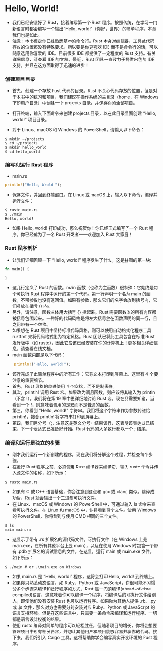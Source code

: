 # Hello, World!
- 我们已经安装好了 Rust，接着编写第一个 Rust 程序。按照传统，在学习一门新语言时都会编写一个输出“Hello, world!”（你好，世界）的简单程序，本章我们也是如此。
- 注意：本书假定你已经熟悉基本的命令行。Rust 本身对编辑器、工具或代码存放的位置都没有特殊要求。所以要是你更喜欢 IDE 而不是命令行的话，可以随意选用你喜爱的 IDE。目前很多 IDE 都提供了一定程度的 Rust 支持。有关详细信息，请查看 IDE 的文档。最近，Rust 团队一直致力于提供出色的 IDE 支持，并且在这方面取得了迅速的进步！

### 创建项目目录
- 首先，创建一个存放 Rust 代码的目录。Rust 不关心代码存放的位置，但是对于本书中的练习和项目，我们建议在操作系统的主目录（home，在 Windows 下即用户目录）中创建一个 projects 目录，并保存你的全部项目。

- 打开终端，输入下面命令来创建 projects 目录，以在此目录里面创建 “Hello, world!” 项目目录。
- 对于 Linux、macOS 和 Windows 的 PowerShell，请输入以下命令：
```shell
$ mkdir ~/projects
$ cd ~/projects
$ mkdir hello_world
$ cd hello_world
```


### 编写和运行 Rust 程序
- main.rs
```rust
println!("Hello, Wrold!");
```
- 保存文件，并回到终端窗口。在 Linux 或 macOS 上，输入以下命令，编译并运行文件：
```shell
$ rustc main.rs
$ ./main
Hello, world!
```
- 如果 Hello, world! 打印成功，那么祝贺你！你已经正式编写了一个 Rust 程序。你已经成为了一名 Rust 开发者——欢迎加入 Rust 大家庭！


### Rust 程序剖析
- 让我们详细回顾一下 “Hello, world!” 程序发生了什么。这是拼图的第一块:
```rust
fn main() {

}
```
- 这几行定义了 Rust 的函数。main 函数（也称为主函数）很特殊：它始终是每个可执行 Rust 程序中运行的第一个代码。第一行声明一个名为 main 的函数，不带参数也没有返回值。如果有参数，那么它们的名字会放到括号内，它们将放在括号 () 内。
- 另外，请注意，函数主体用大括号 {} 括起来。Rust 需要函数体的所有内容都被括号包围起来。一种好的代码风格是将左大括号放在函数声明的同一行，且之间带有一个空格。
- 如果想在 Rust 项目中坚持标准代码风格，则可以使用自动格式化程序工具 rustfmt 来将代码格式化为特定风格。Rust 团队已将此工具包含在标准 Rust 发行版中（如 rustc），因此它应该已经安装在你的计算机上！更多相关详细信息，请查看在线文档。
- main 函数内部是以下代码：
```rust
    println!("Hello, world!");
```
- 该行完成了此简单程序中的所有工作：它将文本打印到屏幕上。这里有 4 个要注意的重要细节。
- 首先，Rust 风格的缩进使用 4 个空格，而不是制表符。
- 其次，println! 调用 Rust 宏。如果改为调用函数，则应该将其输入为 println（不含 !）。我们将在第 19 章中更详细地讨论 Rust 宏。现在只需要知道，当看到一个 !，则意味着调用的是宏而不是普通的函数。
- 第三，你看到 "Hello, world!" 字符串。我们将这个字符串作为参数传递给 println!，接着 println! 将字符串打印到屏幕上。
- 第四，我们用分号（;，注意这是英文分号）结束该行，这表明该表达式已结束，下一个表达式已准备好开始。Rust 代码的大多数行都以一个 ; 结尾。

### 编译和运行是独立的步骤
- 刚才我们运行一个新创建的程序。现在我们将分解这个过程，并检查每个步骤。
- 在运行 Rust 程序之前，必须使用 Rust 编译器来编译它，输入 rustc 命令并传入源文件的名称，如下所示：
```shell
$ rustc main.rs
```
- 如果有 C 或 C++ 语言基础，你会注意到这点和 gcc 或 clang 类似。编译成功后，Rust 就会输出一个二进制可执行文件。
- 在 Linux、macOS 或 Windows 的 PowerShell 中，可通过输入 ls 命令来查看可执行文件。在 Linux 和 macOS 中，你将看到两个文件。使用 Windows 的 PowerShell，你将看到与使用 CMD 相同的三个文件。
```shell
$ ls
main main.rs
```
- 这显示了带有 .rs 扩展名的源代码文件，可执行文件（在 Windows 上是 main.exe，在所有其他平台上是 main），以及在使用 Windows 时包含一个带有 .pdb 扩展名的调试信息的文件。在这里，运行 main 或 main.exe 文件，如下所示：
```shell
$ ./main # or .\main.exe on Windows
```
- 如果 main.rs 是 “Hello, world!” 程序，这将会打印 Hello, world! 到终端上。
- 如果你只熟悉动态语言，如 Ruby、Python 或 JavaScript，你很可能不习惯分多个步骤来编译和运行程序的方式。Rust 是一门预编译(ahead-of-time compiled)语言，这意味着你可以编译一个程序，将编译后的可执行文件给别人，即使他们没有安装 Rust 也可以运行程序。如果你为其他人提供 .rb、.py 或 .js 文件，那么对方也需要分别安装对应 Ruby、Python 或 JavaScript 的语言支持环境。但是在这些语言中，只需要一条命令来编译和运行程序。一切都是语言设计权衡的结果。
- 使用 rustc 编译对简单的程序可以轻松胜任，但随着项目的增长，你将会想要管理项目中所有相关内容，并想让其他用户和项目能够容易共享你的代码。接下来，我们将引入 Cargo 工具，这将帮助你学会编写真实开发环境的 Rust 程序。
